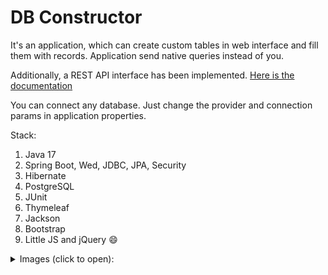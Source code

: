 # DB Constructor

It's an application, which can create custom tables in web interface and fill them with records.
Application send native queries instead of you.

Additionally, a REST API interface has been implemented. [Here is the documentation](https://documenter.getpostman.com/view/11215105/2s84DoR3M1)

You can connect any database. Just change the provider and connection params in application properties.

Stack:
1. Java 17
2. Spring Boot, Wed, JDBC, JPA, Security
3. Hibernate
4. PostgreSQL
5. JUnit
6. Thymeleaf
7. Jackson
8. Bootstrap
9. Little JS and jQuery 😄

<details>
<summary>Images (click to open):</summary>

<img src="C:\Users\Admin\Pictures\Screenshot_1.png"/>
![](C:\Users\Admin\Pictures\Screenshot_2.png)
![](C:\Users\Admin\Pictures\Screenshot_3.png)
![](C:\Users\Admin\Pictures\Screenshot_4.png)
![](C:\Users\Admin\Pictures\Screenshot_5.png)
</details>